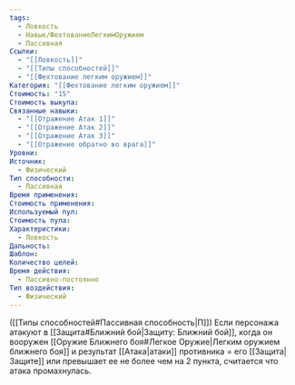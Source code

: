 ```yaml
---
tags:
  - Ловкость
  - Навык/ФехтованиеЛегкимОружием
  - Пассивная
Ссылки:
  - "[[Ловкость]]"
  - "[[Типы способностей]]"
  - "[[Фехтование легким оружием]]"
Категория: "[[Фехтование легким оружием]]"
Стоимость: "15"
Стоимость выкупа: 
Связанные навыки:
  - "[[Отражение Атак 1]]"
  - "[[Отражение Атак 2]]"
  - "[[Отражение Атак 3]]"
  - "[[Отражение обратно во врага]]"
Уровни: 
Источник:
  - Физический
Тип способности:
  - Пассивная
Время применения: 
Стоимость применения: 
Используемый пул: 
Стоимость пула: 
Характеристики:
  - Ловкость
Дальность: 
Шаблон: 
Количество целей: 
Время действия:
  - Пассивно-постоянно
Тип воздействия:
  - Физический
---
```

([[Типы способностей#Пассивная способность|П]]) Если персонажа атакуют в [[Защита#Ближний бой|Защиту: Ближний бой]], когда он вооружен [[Оружие Ближнего боя#Легкое Оружие|Легким оружием ближнего боя]] и результат [[Атака|атаки]] противника = его [[Защита|Защите]] или превышает ее не более чем на 2 пункта, считается что атака промахнулась. 